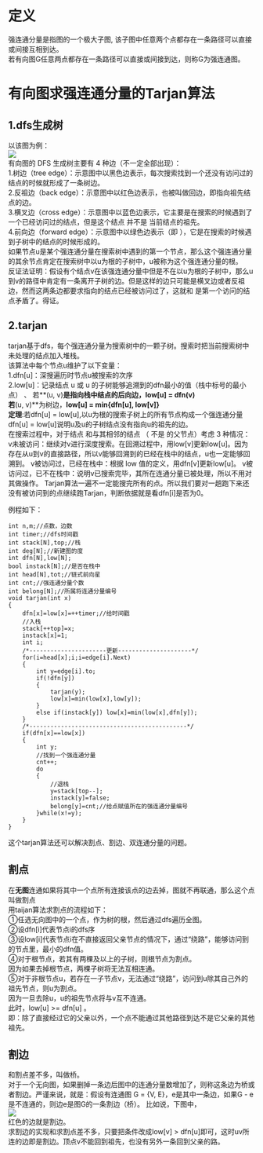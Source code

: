 # 定义
强连通分量是指图的一个极大子图, 该子图中任意两个点都存在一条路径可以直接或间接互相到达。    
若有向图G任意两点都存在一条路径可以直接或间接到达，则称G为强连通图。  

# 有向图求强连通分量的Tarjan算法  
## 1.dfs生成树  
以该图为例：  
![](https://oi-wiki.org/graph/images/dfs-tree.svg)  
有向图的 DFS 生成树主要有 4 种边（不一定全部出现）：  
1.树边（tree edge）：示意图中以黑色边表示，每次搜索找到一个还没有访问过的结点的时候就形成了一条树边。  
2.反祖边（back edge）：示意图中以红色边表示，也被叫做回边，即指向祖先结点的边。  
3.横叉边（cross edge）：示意图中以蓝色边表示，它主要是在搜索的时候遇到了一个已经访问过的结点，但是这个结点 并不是 当前结点的祖先。  
4.前向边（forward edge）：示意图中以绿色边表示（即 ），它是在搜索的时候遇到子树中的结点的时候形成的。  
如果节点u是某个强连通分量在搜索树中遇到的第一个节点，那么这个强连通分量的其余节点肯定在搜索树中以u为根的子树中，u被称为这个强连通分量的根。  
反证法证明：假设有个结点v在该强连通分量中但是不在以u为根的子树中，那么u到v的路径中肯定有一条离开子树的边。但是这样的边只可能是横叉边或者反祖边，然而这两条边都要求指向的结点已经被访问过了，这就和  是第一个访问的结点矛盾了。得证。  
## 2.tarjan  
tarjan基于dfs，每个强连通分量为搜索树中的一颗子树。搜索时把当前搜索树中未处理的结点加入堆栈。  
该算法中每个节点u维护了以下变量：  
1.dfn[u]：深搜遍历时节点u被搜索的次序  
2.low[u]：记录结点 u 或 u 的子树能够追溯到的dfn最小的值（栈中标号的最小点）  、
若**(u, v)**是指向栈中结点的后向边，**low[u] = dfn(v)**    
若**(u, v)**为树边，**low[u] = min{dfn[u], low[v]}**  
**定理**:若dfn[u] = low[u],以u为根的搜索子树上的所有节点构成一个强连通分量  
dfn[u] = low[u]说明u及u的子树结点没有指向u的祖先的边。  
在搜索过程中，对于结点  和与其相邻的结点 （ 不是  的父节点）考虑 3 种情况：  
v未被访问：继续对v进行深度搜索。在回溯过程中，用low[v]更新low[u]。因为存在从u到v的直接路径，所以v能够回溯到的已经在栈中的结点，u也一定能够回溯到。
v被访问过，已经在栈中：根据 low 值的定义，用dfn[v]更新low[u]。
v被访问过，已不在栈中：说明v已搜索完毕，其所在连通分量已被处理，所以不用对其做操作。
Tarjan算法一遍不一定能搜完所有的点。所以我们要对一趟跑下来还没有被访问到的点继续跑Tarjan，判断依据就是看dfn[i]是否为0。  

例程如下：  
```
int n,m;//点数，边数 
int timer;//dfs时间戳 
int stack[N],top;//栈 
int deg[N];//新建图的度 
int dfn[N],low[N]; 
bool instack[N];//是否在栈中 
int head[N],tot;//链式前向星 
int cnt;//强连通分量个数
int belong[N];//所属将连通分量编号
void tarjan(int x)
{
	dfn[x]=low[x]=++timer;//给时间戳
	//入栈 
	stack[++top]=x;
	instack[x]=1;
	int i;
	/*----------------------更新---------------------*/ 
	for(i=head[x];i;i=edge[i].Next)
	{
		int y=edge[i].to;
		if(!dfn[y])
		{
			tarjan(y);
			low[x]=min(low[x],low[y]);
		}
		else if(instack[y]) low[x]=min(low[x],dfn[y]);
	}
	/*---------------------------------------------*/
	if(dfn[x]==low[x])
	{
		int y;
		//找到一个强连通分量 
		cnt++;  
		do  
		{  
			//退栈
			y=stack[top--];  
			instack[y]=false;  
			belong[y]=cnt;//给点赋值所在的强连通分量编号  
		}while(x!=y);  
	} 
}
```    
这个tarjan算法还可以解决割点、割边、双连通分量的问题。  
## 割点
在**无图**连通如果将其中一个点所有连接该点的边去掉，图就不再联通，那么这个点叫做割点  
用taijan算法求割点的流程如下：  
①任选无向图中的一个点，作为树的根，然后通过dfs遍历全图。  
②设dfn[i]代表节点i的dfs序  
③设low[i]代表节点i在不直接返回父亲节点的情况下，通过“绕路”，能够访问到的节点里，最小的dfn值。  
④对于根节点，若其有两棵及以上的子树，则根节点为割点。  
因为如果去掉根节点，两棵子树将无法互相连通。  
⑤对于非根节点u，若存在一子节点v，无法通过“绕路”，访问到u除其自己外的祖先节点，则u为割点。  
因为一旦去除u，u的祖先节点将与v互不连通。  
此时，low[u] >= dfn[u] 。  
即：除了直接经过它的父亲以外，一个点不能通过其他路径到达不是它父亲的其他祖先。  
## 割边  
和割点差不多，叫做桥。  
对于一个无向图，如果删掉一条边后图中的连通分量数增加了，则称这条边为桥或者割边。严谨来说，就是：假设有连通图 G = {V, E}，e是其中一条边，如果G - e是不连通的，则边e是图G的一条割边（桥）。
比如说，下图中，  
![](https://oi-wiki.org/graph/images/bridge1.svg)  
红色的边就是割边。  
求割边的实现和求割点差不多，只要把条件改成low[v] > dfn[u]即可，这时uv所连的边即是割边。顶点v不能回到祖先，也没有另外一条回到父亲的路。  

